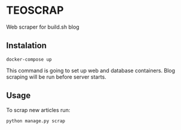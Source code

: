 TEOSCRAP
===========

Web scraper for build.sh blog

Instalation
-----------

```
docker-compose up
```
This command is going to set up web and database containers. Blog scraping
will be run before server starts.

Usage
-----------

To scrap new articles run:
```
python manage.py scrap
```
